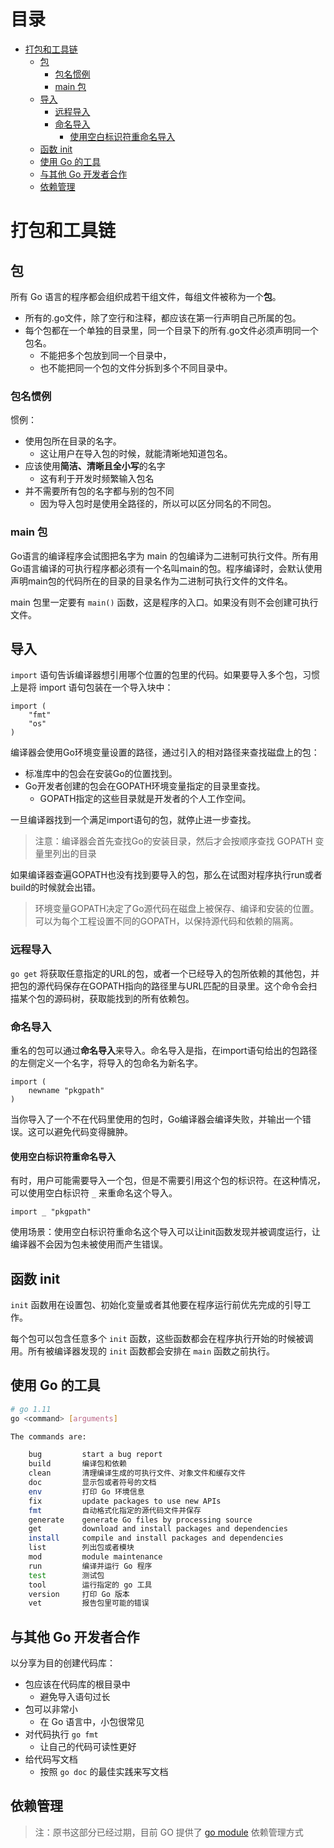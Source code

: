 目录
=================

   * [打包和工具链](#打包和工具链)
      * [包](#包)
         * [包名惯例](#包名惯例)
         * [main 包](#main-包)
      * [导入](#导入)
         * [远程导入](#远程导入)
         * [命名导入](#命名导入)
            * [使用空白标识符重命名导入](#使用空白标识符重命名导入)
      * [函数 init](#函数-init)
      * [使用 Go 的工具](#使用-go-的工具)
      * [与其他 Go 开发者合作](#与其他-go-开发者合作)
      * [依赖管理](#依赖管理)


# 打包和工具链

## 包
所有 Go 语言的程序都会组织成若干组文件，每组文件被称为一个**包**。
* 所有的.go文件，除了空行和注释，都应该在第一行声明自己所属的包。
* 每个包都在一个单独的目录里，同一个目录下的所有.go文件必须声明同一个包名。
  * 不能把多个包放到同一个目录中，
  * 也不能把同一个包的文件分拆到多个不同目录中。

### 包名惯例
惯例：
* 使用包所在目录的名字。
  * 这让用户在导入包的时候，就能清晰地知道包名。
* 应该使用**简洁、清晰且全小写**的名字
  * 这有利于开发时频繁输入包名
* 并不需要所有包的名字都与别的包不同
  * 因为导入包时是使用全路径的，所以可以区分同名的不同包。

### main 包
Go语言的编译程序会试图把名字为 main 的包编译为二进制可执行文件。所有用Go语言编译的可执行程序都必须有一个名叫main的包。程序编译时，会默认使用声明main包的代码所在的目录的目录名作为二进制可执行文件的文件名。

main 包里一定要有 `main()` 函数，这是程序的入口。如果没有则不会创建可执行文件。

## 导入
`import` 语句告诉编译器想引用哪个位置的包里的代码。如果要导入多个包，习惯上是将 import 语句包装在一个导入块中：
```golang
import (
    "fmt"
    "os"
)
```

编译器会使用Go环境变量设置的路径，通过引入的相对路径来查找磁盘上的包：
* 标准库中的包会在安装Go的位置找到。
* Go开发者创建的包会在GOPATH环境变量指定的目录里查找。
  * GOPATH指定的这些目录就是开发者的个人工作空间。

一旦编译器找到一个满足import语句的包，就停止进一步查找。
> 注意：编译器会首先查找Go的安装目录，然后才会按顺序查找 GOPATH 变量里列出的目录

如果编译器查遍GOPATH也没有找到要导入的包，那么在试图对程序执行run或者build的时候就会出错。

> 环境变量GOPATH决定了Go源代码在磁盘上被保存、编译和安装的位置。可以为每个工程设置不同的GOPATH，以保持源代码和依赖的隔离。

### 远程导入
`go get` 将获取任意指定的URL的包，或者一个已经导入的包所依赖的其他包，并把包的源代码保存在GOPATH指向的路径里与URL匹配的目录里。这个命令会扫描某个包的源码树，获取能找到的所有依赖包。

### 命名导入
重名的包可以通过**命名导入**来导入。命名导入是指，在import语句给出的包路径的左侧定义一个名字，将导入的包命名为新名字。
```golang
import (
    newname "pkgpath"
)
```

当你导入了一个不在代码里使用的包时，Go编译器会编译失败，并输出一个错误。这可以避免代码变得臃肿。

#### 使用空白标识符重命名导入
有时，用户可能需要导入一个包，但是不需要引用这个包的标识符。在这种情况，可以使用空白标识符 `_` 来重命名这个导入。
```golang
import _ "pkgpath"
```

使用场景：使用空白标识符重命名这个导入可以让init函数发现并被调度运行，让编译器不会因为包未被使用而产生错误。

## 函数 init
`init` 函数用在设置包、初始化变量或者其他要在程序运行前优先完成的引导工作。

每个包可以包含任意多个 `init` 函数，这些函数都会在程序执行开始的时候被调用。所有被编译器发现的 `init` 函数都会安排在 `main` 函数之前执行。

## 使用 Go 的工具
```sh
# go 1.11
go <command> [arguments]

The commands are:

	bug         start a bug report
	build       编译包和依赖
	clean       清理编译生成的可执行文件、对象文件和缓存文件
	doc         显示包或者符号的文档
	env         打印 Go 环境信息
	fix         update packages to use new APIs
	fmt         自动格式化指定的源代码文件并保存
	generate    generate Go files by processing source
	get         download and install packages and dependencies
	install     compile and install packages and dependencies
	list        列出包或者模块
	mod         module maintenance
	run         编译并运行 Go 程序
	test        测试包
	tool        运行指定的 go 工具
	version     打印 Go 版本
	vet         报告包里可能的错误
```

## 与其他 Go 开发者合作
以分享为目的创建代码库：
* 包应该在代码库的根目录中
  * 避免导入语句过长
* 包可以非常小
  * 在 Go 语言中，小包很常见
* 对代码执行 `go fmt`
  * 让自己的代码可读性更好
* 给代码写文档
  * 按照 `go doc` 的最佳实践来写文档

## 依赖管理
> 注：原书这部分已经过期，目前 GO 提供了 [go module](https://blog.golang.org/using-go-modules) 依赖管理方式